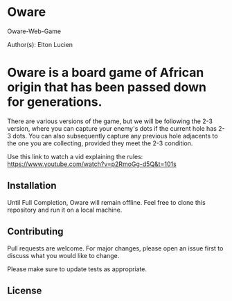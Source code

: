 # Oware
Oware-Web-Game

Author(s): Elton Lucien

# Oware is a board game of African origin that has been passed down for generations.
There are various versions of the game, but we will be following the 2-3 version, where you can capture your enemy's 
dots if the current hole has 2-3 dots.
You can also subsequently capture any previous hole adjacents to the one you are collecting, provided they meet the 2-3
condition.

Use this link to watch a vid explaining the rules: https://www.youtube.com/watch?v=p2RmoGg-d5Q&t=101s


## Installation
Until Full Completion, Oware will remain offline. Feel free to clone this repository and run it on a local machine.

## Contributing
Pull requests are welcome. For major changes, please open an issue first to discuss what you would like to change.

Please make sure to update tests as appropriate.

## License
